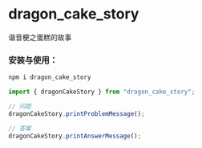 # dragon_cake_story
谐音梗之蛋糕的故事


### 安装与使用：

``` js
npm i dragon_cake_story

import { dragonCakeStory } from "dragon_cake_story";

// 问题  
dragonCakeStory.printProblemMessage();  

// 答案 
dragonCakeStory.printAnswerMessage(); 